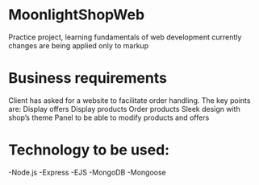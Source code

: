 # MoonlightShopWeb
Practice project, learning fundamentals of web development
currently changes are being applied only to markup

# Business requirements
Client has asked for a website to facilitate order handling.
The key points are:
Display offers
Display products
Order products
Sleek design with shop’s theme
Panel to be able to modify products and offers

# Technology to be used:
-Node.js
-Express
-EJS
-MongoDB
-Mongoose
